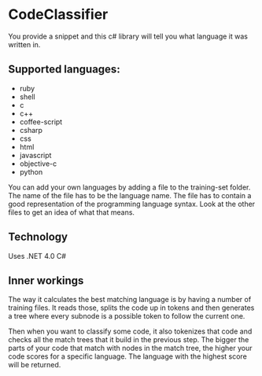 # CodeClassifier
You provide a snippet and this c# library will tell you what language it was written in.

## Supported languages:
* ruby
* shell
* c
* c++
* coffee-script
* csharp
* css
* html
* javascript
* objective-c
* python

You can add your own languages by adding a file to the training-set folder. The name of the file has to be the language name. The file has to contain a good representation of the programming language syntax. Look at the other files to get an idea of what that means.

## Technology
Uses .NET 4.0 C#


## Inner workings
The way it calculates the best matching language is by having a number of training files. It reads those, splits the code up in tokens and then generates a tree where every subnode is a possible token to follow the current one.

Then when you want to classify some code, it also tokenizes that code and checks all the match trees that it build in the previous step. The bigger the parts of your code that match with nodes in the match tree, the higher your code scores for a specific language. The language with the highest score will be returned.
